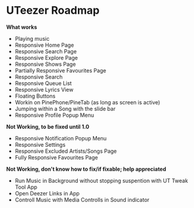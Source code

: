 # UTeezer Roadmap
**What works**
- Playing music
- Responsive Home Page
- Responsive Search Page
- Responsive Explore Page
- Responsive Shows Page
- Partially Responsive Favourites Page
- Responsive Search
- Responsive Queue List
- Responsive Lyrics View
- Floating Buttons
- Workin on PinePhone/PineTab (as long as screen is active)
- Jumping within a Song with the slide bar
- Responsive Profile Popup Menu

**Not Working, to be fixed until 1.0**
- Responsive Notification Popup Menu
- Responsive Settings
- Responsive Excluded Artists/Songs Page
- Fully Responsive Favourites Page

**Not Working, don't know how to fix/if fixable; help appreciated**
- Run Music in Background without stopping suspention with UT Tweak Tool App
- Open Deezer Links in App
- Controll Music with Media Controlls in Sound indicator 
